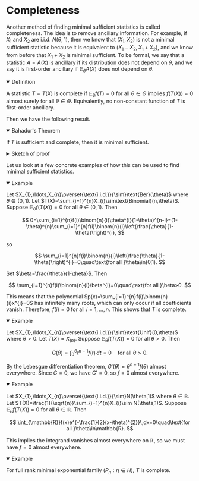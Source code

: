 # Completeness

Another method of finding minimal sufficient statistics is called completeness. The idea is to remove ancillary information. For example, if $X_{1}$ and $X_{2}$ are i.i.d. $N(\theta,1)$, then we know that $(X_{1},X_{2})$ is not a minimal sufficient statistic because it is equivalent to $(X_{1}-X_{2},X_{1}+X_{2})$, and we know from before that $X_{1}+X_{2}$ is minimal sufficient. To be formal, we say that a statistic $A = A(X)$ is ancillary if its distribution does not depend on $\theta$, and we say it is first-order ancillary if $\mathbb{E} _ \theta A(X)$ does not depend on $\theta$. 

<details open>
<summary>Definition</summary>

A statistic $T=T(X)$ is complete if $\mathbb{E}_{\theta}f(T)=0$ for all $\theta\in\Theta$ implies $f(T(X))=0$ almost surely for all $\theta\in\Theta$. Equivalently, no non-constant function of $T$ is first-order ancillary. 

</details>

Then we have the following result.

<details open>
<summary>Bahadur's Theorem</summary>

If $T$ is sufficient and complete, then it is minimal sufficient.

</details>

<details>
<summary>Sketch of proof</summary>

Assume that a minimal sufficient statistic $U$ exists. By definition, we have $U=h(T)$ for some measurable function $h$. We want to show that $T$ is also a function of $U$. Define $g(u)=\mathbb{E} _ \theta[T|U=u]$. Note that $g$ does not depend on $\theta$  because $U$ is sufficient. Then $\mathbb{E} _ \theta g(h(T))=\mathbb{E} _ \theta g(U)=\mathbb{E} _ {\theta}\left[\mathbb{E} _ \theta \left[T|U\right]\right]=\mathbb{E} _ \theta T$, so $\mathbb{E}_{\theta}\left[g(h(T))-T\right]=0$. By completeness of $T$, it follows that $g(U)=g(h(T))=T$ almost surely. 

</details>

Let us look at a few concrete examples of how this can be used to find minimal sufficient statistics. 

<details open>
<summary>Example</summary>

Let $X_{1},\ldots,X_{n}\overset{\text{i.i.d.}}{\sim}\text{Ber}(\theta)$ where $\theta\in(0,1)$. Let $T(X)=\sum_{i=1}^{n}X_{i}\sim\text{Binomial}(n,\theta)$. Suppose $\mathbb{E}_{\theta}f(T(X))=0$ for all $\theta\in(0,1)$. Then 

$$
0=\sum_{i=1}^{n}f(i)\binom{n}{i}\theta^{i}(1-\theta)^{n-i}=(1-\theta)^{n}\sum_{i=1}^{n}f(i)\binom{n}{i}\left(\frac{\theta}{1-\theta}\right)^{i},
$$

so 

$$
\sum_{i=1}^{n}f(i)\binom{n}{i}\left(\frac{\theta}{1-\theta}\right)^{i}=0\quad\text{for all }\theta\in(0,1).
$$

Set $\beta=\frac{\theta}{1-\theta}$. Then 

$$
\sum_{i=1}^{n}f(i)\binom{n}{i}\beta^{i}=0\quad\text{for all }\beta>0.
$$

This means that the polynomial $p(x)=\sum_{i=1}^{n}f(i)\binom{n}{i}x^{i}=0$ has infinitely many roots, which can only occur if all coefficients vanish. Therefore, $f(i)=0$ for all $i=1,\ldots,n$. This shows that $T$ is complete.
</details>


<details open>
<summary>Example</summary>

Let $X_{1},\ldots,X_{n}\overset{\text{i.i.d.}}{\sim}\text{Unif}(0,\theta)$ where $\theta>0$. Let $T(X)=X_{(n)}$. Suppose $\mathbb{E}_{\theta}f(T(X))=0$ for all $\theta>0$. Then 

$$
G(\theta)=\int_{0}^{\theta}t^{n-1}f(t)\,dt=0\quad\text{for all }\theta>0.
$$

By the Lebesgue differentiation theorem, $G'(\theta)=\theta^{n-1}f(\theta)$ almost everywhere. Since $G=0$, we have $G'=0$, so $f=0$ almost everywhere.
</details>


<details open>
<summary>Example</summary>

Let $X_{1},\ldots,X_{n}\overset{\text{i.i.d.}}{\sim}N(\theta,1)$ where $\theta\in\mathbb{R}$. Let $T(X)=\frac{1}{\sqrt{n}}\sum_{i=1}^{n}X_{i}\sim N(\theta,1)$. Suppose $\mathbb{E} _ {\theta} f(T(X)) = 0$ for all $\theta\in\mathbb{R}$. Then 

$$
\int_{\mathbb{R}}f(x)e^{-\frac{1}{2}(x-\theta)^{2}}\,dx=0\quad\text{for all }\theta\in\mathbb{R}.
$$

This implies the integrand vanishes almost everywhere on $\mathbb{R},$ so we must have $f=0$ almost everywhere. 
</details>

<details open>
<summary>Example</summary>

For full rank minimal exponential family $(P_{\eta}:\eta\in H)$, $T$ is complete. 
</details>
